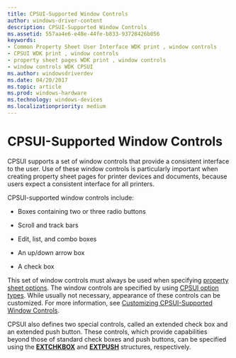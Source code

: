 ```yaml
---
title: CPSUI-Supported Window Controls
author: windows-driver-content
description: CPSUI-Supported Window Controls
ms.assetid: 557aa4e6-e48e-44fe-b833-93728426b056
keywords:
- Common Property Sheet User Interface WDK print , window controls
- CPSUI WDK print , window controls
- property sheet pages WDK print , window controls
- window controls WDK CPSUI
ms.author: windowsdriverdev
ms.date: 04/20/2017
ms.topic: article
ms.prod: windows-hardware
ms.technology: windows-devices
ms.localizationpriority: medium
---
```


# CPSUI-Supported Window Controls





CPSUI supports a set of window controls that provide a consistent interface to the user. Use of these window controls is particularly important when creating property sheet pages for printer devices and documents, because users expect a consistent interface for all printers.

CPSUI-supported window controls include:

-   Boxes containing two or three radio buttons

-   Scroll and track bars

-   Edit, list, and combo boxes

-   An up/down arrow box

-   A check box

This set of window controls must always be used when specifying [property sheet options](property-sheet-options.md). The window controls are specified by using [CPSUI option types](https://msdn.microsoft.com/library/windows/hardware/ff547142). While usually not necessary, appearance of these controls can be customized. For more information, see [Customizing CPSUI-Supported Window Controls](customizing-cpsui-supported-window-controls.md).

CPSUI also defines two special controls, called an extended check box and an extended push button. These controls, which provide capabilities beyond those of standard check boxes and push buttons, can be specified using the [**EXTCHKBOX**](https://msdn.microsoft.com/library/windows/hardware/ff548781) and [**EXTPUSH**](https://msdn.microsoft.com/library/windows/hardware/ff548795) structures, respectively.

 

 




